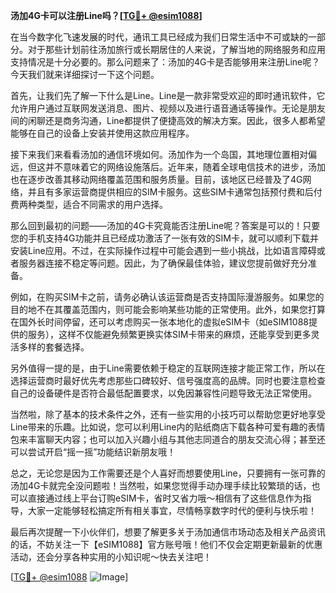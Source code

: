 **汤加4G卡可以注册Line吗？[[TG💪+ @esim1088](https://t.me/s/esim1088)]**

在当今数字化飞速发展的时代，通讯工具已经成为我们日常生活中不可或缺的一部分。对于那些计划前往汤加旅行或长期居住的人来说，了解当地的网络服务和应用支持情况是十分必要的。那么问题来了：汤加的4G卡是否能够用来注册Line呢？今天我们就来详细探讨一下这个问题。

首先，让我们先了解一下什么是Line。Line是一款非常受欢迎的即时通讯软件，它允许用户通过互联网发送消息、图片、视频以及进行语音通话等操作。无论是朋友间的闲聊还是商务沟通，Line都提供了便捷高效的解决方案。因此，很多人都希望能够在自己的设备上安装并使用这款应用程序。

接下来我们来看看汤加的通信环境如何。汤加作为一个岛国，其地理位置相对偏远，但这并不意味着它的网络设施落后。近年来，随着全球电信技术的进步，汤加也在逐步改善其移动网络覆盖范围和服务质量。目前，该地区已经普及了4G网络，并且有多家运营商提供相应的SIM卡服务。这些SIM卡通常包括预付费和后付费两种类型，适合不同需求的用户选择。

那么回到最初的问题——汤加的4G卡究竟能否注册Line呢？答案是可以的！只要您的手机支持4G功能并且已经成功激活了一张有效的SIM卡，就可以顺利下载并安装Line应用。不过，在实际操作过程中可能会遇到一些小挑战，比如语言障碍或者服务器连接不稳定等问题。因此，为了确保最佳体验，建议您提前做好充分准备。

例如，在购买SIM卡之前，请务必确认该运营商是否支持国际漫游服务。如果您的目的地不在其覆盖范围内，则可能会影响某些功能的正常使用。此外，如果您打算在国外长时间停留，还可以考虑购买一张本地化的虚拟eSIM卡（如eSIM1088提供的服务），这样不仅能避免频繁更换实体SIM卡带来的麻烦，还能享受到更多灵活多样的套餐选择。

另外值得一提的是，由于Line需要依赖于稳定的互联网连接才能正常工作，所以在选择运营商时最好优先考虑那些口碑较好、信号强度高的品牌。同时也要注意检查自己的设备硬件是否符合最低配置要求，以免因兼容性问题导致无法正常使用。

当然啦，除了基本的技术条件之外，还有一些实用的小技巧可以帮助您更好地享受Line带来的乐趣。比如说，您可以利用Line内的贴纸商店下载各种可爱有趣的表情包来丰富聊天内容；也可以加入兴趣小组与其他志同道合的朋友交流心得；甚至还可以尝试开启“摇一摇”功能结识新朋友哦！

总之，无论您是因为工作需要还是个人喜好而想要使用Line，只要拥有一张可靠的汤加4G卡就完全没问题啦！当然啦，如果您觉得手动办理手续比较繁琐的话，也可以直接通过线上平台订购eSIM卡，省时又省力哦～相信有了这些信息作为指导，大家一定能够轻松搞定所有相关事宜，尽情畅享数字时代的便利与快乐啦！

最后再次提醒一下小伙伴们，想要了解更多关于汤加通信市场动态及相关产品资讯的话，不妨关注一下【eSIM1088】官方账号哦！他们不仅会定期更新最新的优惠活动，还会分享各种实用的小知识呢～快去关注吧！

[[TG💪+ @esim1088](https://t.me/s/esim1088) ![Image](https://i.postimg.cc/4NQfJmqS/Snipaste-2025-05-13-00-14-12.png)]